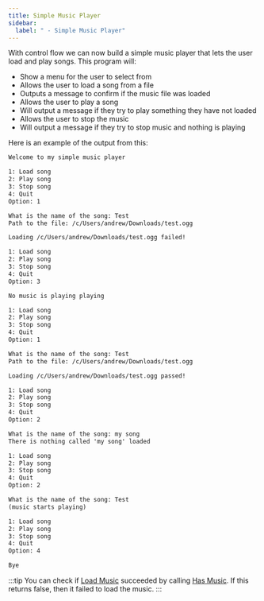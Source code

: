 ```yaml
---
title: Simple Music Player
sidebar:
  label: " - Simple Music Player"
---
```


With control flow we can now build a simple music player that lets the user load and play songs.
This program will:

- Show a menu for the user to select from
- Allows the user to load a song from a file
- Outputs a message to confirm if the music file was loaded
- Allows the user to play a song
- Will output a message if they try to play something they have not loaded
- Allows the user to stop the music
- Will output a message if they try to stop music and nothing is playing

Here is an example of the output from this:

```txt
Welcome to my simple music player

1: Load song
2: Play song
3: Stop song
4: Quit
Option: 1

What is the name of the song: Test
Path to the file: /c/Users/andrew/Downloads/test.ogg

Loading /c/Users/andrew/Downloads/test.ogg failed!

1: Load song
2: Play song
3: Stop song
4: Quit
Option: 3

No music is playing playing

1: Load song
2: Play song
3: Stop song
4: Quit
Option: 1

What is the name of the song: Test
Path to the file: /c/Users/andrew/Downloads/test.ogg

Loading /c/Users/andrew/Downloads/test.ogg passed!

1: Load song
2: Play song
3: Stop song
4: Quit
Option: 2

What is the name of the song: my song
There is nothing called 'my song' loaded

1: Load song
2: Play song
3: Stop song
4: Quit
Option: 2

What is the name of the song: Test
(music starts playing)

1: Load song
2: Play song
3: Stop song
4: Quit
Option: 4

Bye
```

:::tip
You can check if [Load Music](https://splashkit.io/api/audio/#load-music) succeeded by calling [Has Music](https://splashkit.io/api/audio/#has-music). If this returns false, then it failed to load the music.
:::
